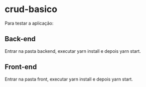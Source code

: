 # crud-basico

Para testar a aplicação:

<h2>Back-end</h2>
  Entrar na pasta backend, executar yarn install e depois yarn start.
  
<h2>Front-end</h2>
  Entrar na pasta front, executar yarn install e depois yarn start.
 
  
